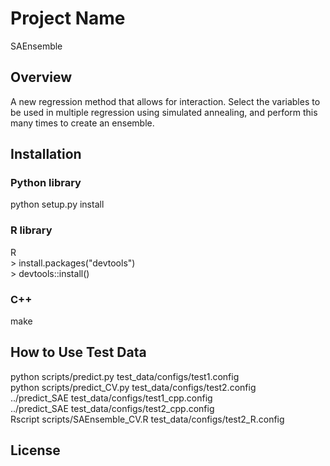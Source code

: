 # Project Name
SAEnsemble
## Overview
A new regression method that allows for interaction. Select the variables to be used in multiple regression using simulated annealing, and perform this many times to create an ensemble.
## Installation
### Python library
python setup.py install
### R library
R<br>
\> install.packages("devtools")<br>
\> devtools::install()
### C++
make
## How to Use Test Data
python scripts/predict.py test_data/configs/test1.config<br>
python scripts/predict_CV.py test_data/configs/test2.config<br>
../predict_SAE test_data/configs/test1_cpp.config<br>
../predict_SAE test_data/configs/test2_cpp.config<br>
Rscript scripts/SAEnsemble_CV.R test_data/configs/test2_R.config
## License

